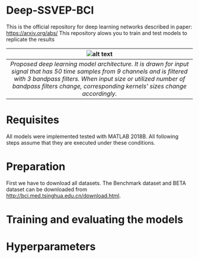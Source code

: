 # Deep-SSVEP-BCI
This is the official repository for deep learning networks described in paper: https://arxiv.org/abs/ 
This repository alows you to train and test models to replicate the results

|![alt text](https://github.com/osmanberke/Deep-SSVEP-BCI/blob/main/architechture.png)|
|:--:| 
|*Proposed deep learning model architecture. It is drawn for input signal that has 50 time samples from 9 channels and is filtered with 3 bandpass filters. When input size or utilized number of bandpass filters change, corresponding kernels' sizes change accordingly.*|


# Requisites

All models were implemented tested with MATLAB 2018B. All following steps assume that they are executed under these conditions.

# Preparation
First we have to download all datasets.
The Benchmark dataset and BETA dataset can be downloaded from http://bci.med.tsinghua.edu.cn/download.html.



# Training and evaluating the models

# Hyperparameters
